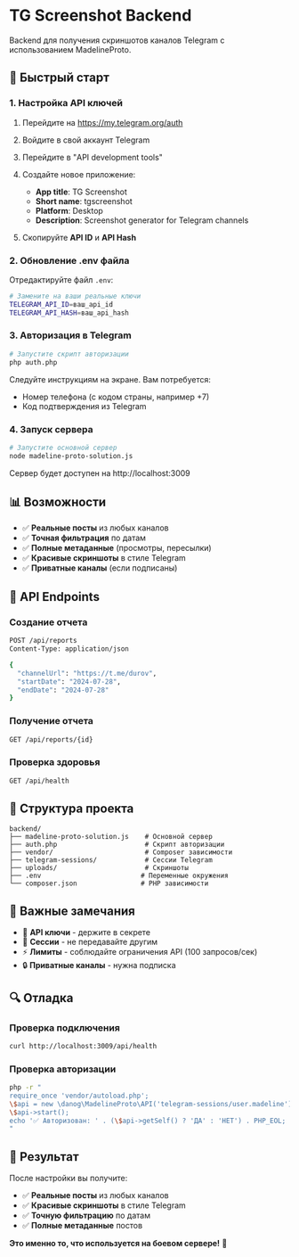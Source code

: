 # TG Screenshot Backend

Backend для получения скриншотов каналов Telegram с использованием MadelineProto.

## 🚀 Быстрый старт

### 1. Настройка API ключей

1. Перейдите на https://my.telegram.org/auth
2. Войдите в свой аккаунт Telegram
3. Перейдите в "API development tools"
4. Создайте новое приложение:

   - **App title**: TG Screenshot
   - **Short name**: tgscreenshot
   - **Platform**: Desktop
   - **Description**: Screenshot generator for Telegram channels

5. Скопируйте **API ID** и **API Hash**

### 2. Обновление .env файла

Отредактируйте файл `.env`:

```bash
# Замените на ваши реальные ключи
TELEGRAM_API_ID=ваш_api_id
TELEGRAM_API_HASH=ваш_api_hash
```

### 3. Авторизация в Telegram

```bash
# Запустите скрипт авторизации
php auth.php
```

Следуйте инструкциям на экране. Вам потребуется:

- Номер телефона (с кодом страны, например +7)
- Код подтверждения из Telegram

### 4. Запуск сервера

```bash
# Запустите основной сервер
node madeline-proto-solution.js
```

Сервер будет доступен на http://localhost:3009

## 📊 Возможности

- ✅ **Реальные посты** из любых каналов
- ✅ **Точная фильтрация** по датам
- ✅ **Полные метаданные** (просмотры, пересылки)
- ✅ **Красивые скриншоты** в стиле Telegram
- ✅ **Приватные каналы** (если подписаны)

## 🔧 API Endpoints

### Создание отчета

```bash
POST /api/reports
Content-Type: application/json

{
  "channelUrl": "https://t.me/durov",
  "startDate": "2024-07-28",
  "endDate": "2024-07-28"
}
```

### Получение отчета

```bash
GET /api/reports/{id}
```

### Проверка здоровья

```bash
GET /api/health
```

## 📁 Структура проекта

```
backend/
├── madeline-proto-solution.js    # Основной сервер
├── auth.php                      # Скрипт авторизации
├── vendor/                       # Composer зависимости
├── telegram-sessions/            # Сессии Telegram
├── uploads/                      # Скриншоты
├── .env                         # Переменные окружения
└── composer.json                # PHP зависимости
```

## 🚨 Важные замечания

- 🔐 **API ключи** - держите в секрете
- 📱 **Сессии** - не передавайте другим
- ⚡ **Лимиты** - соблюдайте ограничения API (100 запросов/сек)
- 🔒 **Приватные каналы** - нужна подписка

## 🔍 Отладка

### Проверка подключения

```bash
curl http://localhost:3009/api/health
```

### Проверка авторизации

```bash
php -r "
require_once 'vendor/autoload.php';
\$api = new \danog\MadelineProto\API('telegram-sessions/user.madeline');
\$api->start();
echo '✅ Авторизован: ' . (\$api->getSelf() ? 'ДА' : 'НЕТ') . PHP_EOL;
"
```

## 🎉 Результат

После настройки вы получите:

- ✅ **Реальные посты** из любых каналов
- ✅ **Красивые скриншоты** в стиле Telegram
- ✅ **Точную фильтрацию** по датам
- ✅ **Полные метаданные** постов

**Это именно то, что используется на боевом сервере!** 🚀
